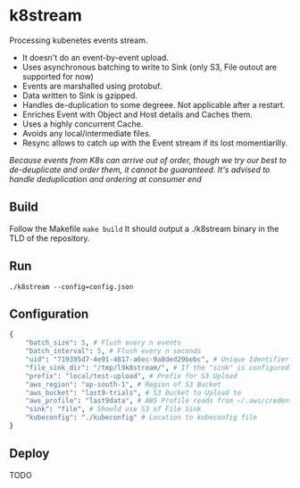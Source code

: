# k8stream
Processing kubenetes events stream.

- It doesn't do an event-by-event upload.
- Uses asynchronous batching to write to Sink (only S3, File outout are supported for now)
- Events are marshalled using protobuf.
- Data written to Sink is gzipped.
- Handles de-duplication to some degreee. Not applicable after a restart.
- Enriches Event with Object and Host details and Caches them.
- Uses a highly concurrent Cache.
- Avoids any local/intermediate files.
- Resync allows to catch up with the Event stream if its lost momentiarilly.


*Because events from K8s can arrive out of order, though we try our best to de-deuplicate and order them, it cannot be guaranteed. It's advised to handle deduplication and ordering at consumer end*

## Build

Follow the Makefile `make build`
It should output a ./k8stream binary in the TLD of the repository.

## Run

`./k8stream --config=config.json`

## Configuration

```python
{
    "batch_size": 5, # Flush every n events
    "batch_interval": 5, # Flush every n seconds
    "uid": "719395d7-4e91-4817-a6ec-9a8ded29bebc", # Unique Identifier to identify this stream in Sinks
    "file_sink_dir": "/tmp/l9k8stream/", # If the "sink" is configured to be a file
    "prefix": "local/test-upload", # Prefix for S3 Upload
    "aws_region": "ap-south-1", # Region of S3 Bucket
    "aws_bucket": "last9-trials", # S3 Bucket to Upload to
    "aws_profile": "last9data", # AWS Profile reads from ~/.aws/credentials
    "sink": "file", # Should use S3 of File Sink
    "kubeconfig": "./kubeconfig" # Location to kubeconfig file
}
```

## Deploy
TODO
